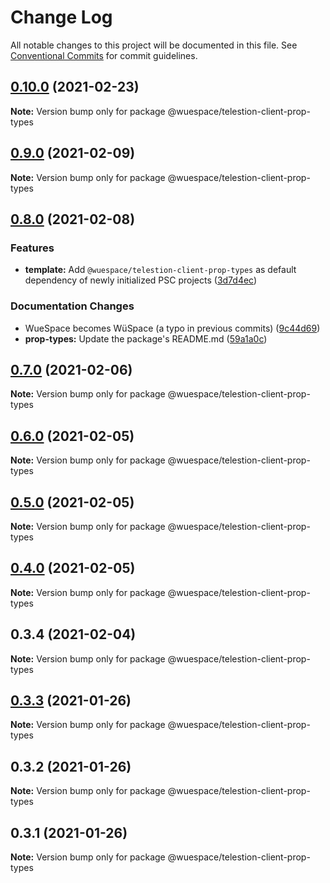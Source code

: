 # Change Log

All notable changes to this project will be documented in this file.
See [Conventional Commits](https://conventionalcommits.org) for commit guidelines.

## [0.10.0](https://github.com/TelestionTeam/telestion-client/compare/v0.9.0...v0.10.0) (2021-02-23)

**Note:** Version bump only for package @wuespace/telestion-client-prop-types





## [0.9.0](https://github.com/TelestionTeam/telestion-client/compare/v0.8.0...v0.9.0) (2021-02-09)

**Note:** Version bump only for package @wuespace/telestion-client-prop-types





## [0.8.0](https://github.com/TelestionTeam/telestion-client/compare/v0.7.1...v0.8.0) (2021-02-08)


### Features

* **template:** Add `@wuespace/telestion-client-prop-types` as default dependency of newly initialized PSC projects ([3d7d4ec](https://github.com/TelestionTeam/telestion-client/commit/3d7d4ec6e504e3568d66feee5789c76c259f0367))


### Documentation Changes

* WueSpace becomes WüSpace (a typo in previous commits) ([9c44d69](https://github.com/TelestionTeam/telestion-client/commit/9c44d696f0d5502ce5222a90011e892b8a7054c2))
* **prop-types:** Update the package's README.md ([59a1a0c](https://github.com/TelestionTeam/telestion-client/commit/59a1a0cb1b7689f3e15ed457897f1c43171b1dee))



## [0.7.0](https://github.com/TelestionTeam/telestion-client/compare/v0.6.1...v0.7.0) (2021-02-06)

**Note:** Version bump only for package @wuespace/telestion-client-prop-types





## [0.6.0](https://github.com/TelestionTeam/telestion-client/compare/v0.5.0...v0.6.0) (2021-02-05)

**Note:** Version bump only for package @wuespace/telestion-client-prop-types





## [0.5.0](https://github.com/TelestionTeam/telestion-client/compare/v0.4.0...v0.5.0) (2021-02-05)

**Note:** Version bump only for package @wuespace/telestion-client-prop-types





## [0.4.0](https://github.com/TelestionTeam/telestion-client/compare/v0.3.3...v0.4.0) (2021-02-05)

**Note:** Version bump only for package @wuespace/telestion-client-prop-types





## 0.3.4 (2021-02-04)

**Note:** Version bump only for package @wuespace/telestion-client-prop-types





## [0.3.3](https://github.com/TelestionTeam/telestion-client/compare/v0.3.2...v0.3.3) (2021-01-26)

**Note:** Version bump only for package @wuespace/telestion-client-prop-types

## 0.3.2 (2021-01-26)

**Note:** Version bump only for package @wuespace/telestion-client-prop-types

## 0.3.1 (2021-01-26)

**Note:** Version bump only for package @wuespace/telestion-client-prop-types

